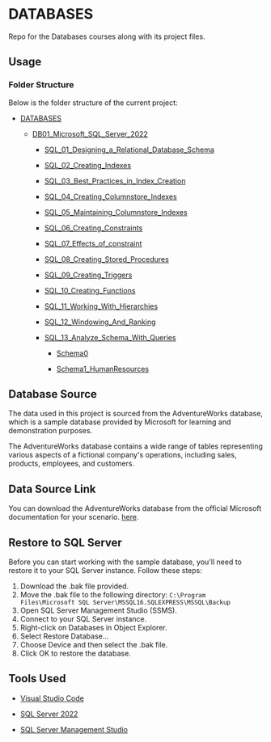 # DATABASES
Repo for the Databases courses along with its project files.

## Usage

### Folder Structure

Below is the folder structure of the current project:

- [DATABASES](/DATABASES)

  - [DB01_Microsoft_SQL_Server_2022](./DB01_Microsoft_SQL_Server_2022)

    - [SQL_01_Designing_a_Relational_Database_Schema](./DB01_Microsoft_SQL_Server_2022/SQL_01_Designing_a_Relational_Database_Schema)

    - [SQL_02_Creating_Indexes](./DB01_Microsoft_SQL_Server_2022/SQL_02_Creating_Indexes)

    - [SQL_03_Best_Practices_in_Index_Creation](./DB01_Microsoft_SQL_Server_2022/SQL_03_Best_Practices_in_Index_Creation)

    - [SQL_04_Creating_Columnstore_Indexes](./DB01_Microsoft_SQL_Server_2022/SQL_04_Creating_Columnstore_Indexes)

    - [SQL_05_Maintaining_Columnstore_Indexes](./DB01_Microsoft_SQL_Server_2022/SQL_05_Maintaining_Columnstore_Indexes)

    - [SQL_06_Creating_Constraints](./DB01_Microsoft_SQL_Server_2022/SQL_06_Creating_Constraints)

    - [SQL_07_Effects_of_constraint](./DB01_Microsoft_SQL_Server_2022/SQL_07_Effects_of_constraint)

    - [SQL_08_Creating_Stored_Procedures](./DB01_Microsoft_SQL_Server_2022/SQL_08_Creating_Stored_Procedures)

    - [SQL_09_Creating_Triggers](./DB01_Microsoft_SQL_Server_2022/SQL_09_Creating_Triggers)

    - [SQL_10_Creating_Functions](./DB01_Microsoft_SQL_Server_2022/SQL_10_Creating_Functions)

    - [SQL_11_Working_With_Hierarchies](./DB01_Microsoft_SQL_Server_2022/SQL_11_Working_With_Hierarchies)

    - [SQL_12_Windowing_And_Ranking](./DB01_Microsoft_SQL_Server_2022/SQL_12_Windowing_And_Ranking)

    - [SQL_13_Analyze_Schema_With_Queries](./DB01_Microsoft_SQL_Server_2022/SQL_13_Analyze_Schema_With_Queries)

      - [Schema0](./DB01_Microsoft_SQL_Server_2022/SQL_13_Analyze_Schema_With_Queries/Schema0)

      - [Schema1_HumanResources](./DB01_Microsoft_SQL_Server_2022/SQL_13_Analyze_Schema_With_Queries/Schema1_HumanResources)




## Database Source

The data used in this project is sourced from the AdventureWorks database, which is a sample database provided by Microsoft for learning and demonstration purposes. 

The AdventureWorks database contains a wide range of tables representing various aspects of a fictional company's operations, including sales, products, employees, and customers.

## Data Source Link

You can download the AdventureWorks database from the official Microsoft documentation for your scenario. [here](https://learn.microsoft.com/en-us/sql/samples/adventureworks-install-configure?view=sql-server-ver16&tabs=ssms).

## Restore to SQL Server

Before you can start working with the sample database, you'll need to restore it to your SQL Server instance. Follow these steps:

1. Download the .bak file provided.
2. Move the .bak file to the following directory: `C:\Program Files\Microsoft SQL Server\MSSQL16.SQLEXPRESS\MSSQL\Backup`
3. Open SQL Server Management Studio (SSMS).
4. Connect to your SQL Server instance.
5. Right-click on Databases in Object Explorer.
6. Select Restore Database...
7. Choose Device and then select the .bak file.
8. Click OK to restore the database.


## Tools Used

- [Visual Studio Code](https://code.visualstudio.com/)

- [SQL Server 2022](https://www.microsoft.com/en-us/sql-server/sql-server-downloads)

- [SQL Server Management Studio](https://docs.microsoft.com/en-us/sql/ssms/download-sql-server-management-studio-ssms)

